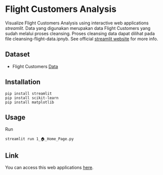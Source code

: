 # Flight Customers Analysis
Visualize Flight Customers Analysis using interactive web applications *streamlit*. Data yang digunakan merupakan data Flight Customers yang sudah melalui proses cleansing. Proses cleansing data dapat dilihat pada file cleansing-flight-data.ipnyb. 
See official [streamlit website](https://www.streamlit.io/) for more info.

## Dataset
- Flight Customers [Data](https://www.programmersought.com/article/48113472881/)

## Installation
```console
pip install streamlit
pip install scikit-learn
pip install matplotlib
```

## Usage
Run
```console
streamlit run 1_🏠_Home_Page.py
```

## Link
You can access this web applications [here](https://nurulfitrife-streamlit-visualize-flight-cos-1--home-page-q6kond.streamlit.app/).
